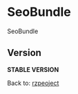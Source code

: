 SeoBundle
=========

SeoBundle

Version
-------

**STABLE VERSION**


Back to: [rzpeoject](http://rzproject.github.io)